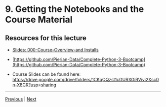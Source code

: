 #  9. Getting the Notebooks and the Course Material




##  Resources for this lecture

-   [Slides: 000-Course-Overview-and Installs](https://docs.google.com/presentation/d/1KBNgNB_JnuXtqpz7Tk7PBinCDteB7pmpeRwZQYqODo0/edit#slide=id.p)

-   [https://github.com/Pierian-Data/Complete-Python-3-Bootcamp](https://github.com/Pierian-Data/Complete-Python-3-Bootcamp)

-   Course Slides can be found here: https://drive.google.com/drive/folders/1CKqOQzst1cGURXGiRVivi2Xsc0n-X8CR?usp=sharing

---
[Previous](./8_Running-Python-Code.md) | [Next](./10_Git-and-Github-Overview-(Optional).md)